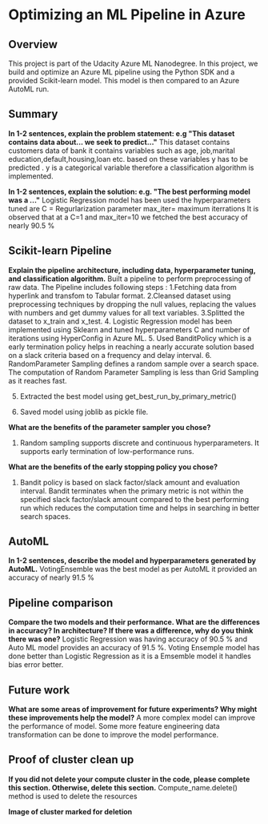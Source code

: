 # Optimizing an ML Pipeline in Azure

## Overview
This project is part of the Udacity Azure ML Nanodegree.
In this project, we build and optimize an Azure ML pipeline using the Python SDK and a provided Scikit-learn model. This model is then compared to an Azure AutoML run.

## Summary
**In 1-2 sentences, explain the problem statement: e.g "This dataset contains data about... we seek to predict..."**
This dataset contains customers data of bank it contains variables such as age, job,marital	education,default,housing,loan	etc. based on these variables  y has to be predicted . y is a categorical variable therefore a classification algorithm is implemented.

**In 1-2 sentences, explain the solution: e.g. "The best performing model was a ..."**
Logistic Regression model has been used the hyperparameters tuned are 
	C  = Regurlarization parameter
	max_iter= maximum iterrations
It is observed that at a C=1 and max_iter=10  we fetched the best accuracy of nearly 90.5 %

## Scikit-learn Pipeline
**Explain the pipeline architecture, including data, hyperparameter tuning, and classification algorithm.**
Built a pipeline to perform  preprocessing of raw data. The Pipeline includes following steps :
1.Fetching data from hyperlink and transfom to Tabular format.
2.Cleansed dataset using preprocessing techniques by dropping the null values, replacing the values with numbers and get dummy values for all text variables.
3.Splitted the dataset to x_train and x_test.
4. Logistic Regression model has been implemented using Sklearn and tuned hyperparameters C 
   and number of iterations using HyperConfig in Azure ML.
5. Used BanditPolicy which is a early termination policy helps in reaching a nearly accurate solution based on a slack criteria based on a frequency and delay interval.
6. RandomParameter Sampling  defines a random sample over a  search space. The computation of Random Parameter Sampling is less than Grid Sampling as it reaches fast.

5. Extracted the best model using get_best_run_by_primary_metric()

6. Saved model using joblib as pickle file.

 
**What are the benefits of the parameter sampler you chose?**
1. Random sampling supports discrete and continuous hyperparameters.
 It supports early termination of low-performance runs. 

**What are the benefits of the early stopping policy you chose?**
1. Bandit policy is based on slack factor/slack amount and evaluation interval. 
Bandit terminates when  the primary metric is not within  the specified slack factor/slack amount compared to the best performing run which reduces the computation  time and helps in searching in better search spaces.

## AutoML
**In 1-2 sentences, describe the model and hyperparameters generated by AutoML.**
VotingEnsemble was the best model as per AutoML it provided an accuracy of nearly 91.5 % 


## Pipeline comparison
**Compare the two models and their performance. What are the differences in accuracy? In architecture? If there was a difference, why do you think there was one?**
Logistic Regression was having accuracy of 90.5 % and Auto ML model provides an accuracy of 91.5 %.
Voting Ensemple model has done better than Logistic Regression as it is a Emsemble model it handles bias error better.
## Future work
**What are some areas of improvement for future experiments? Why might these improvements help the model?**
A more complex model can improve the performance of model. Some more feature engineering data transformation can be done to improve the model performance.



## Proof of cluster clean up
**If you did not delete your compute cluster in the code, please complete this section. Otherwise, delete this section.**
Compute_name.delete() method is used to delete the resources 

**Image of cluster marked for deletion**
 
